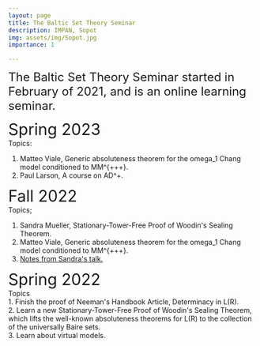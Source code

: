 ```yaml
---
layout: page
title: The Baltic Set Theory Seminar 
description: IMPAN, Sopot
img: assets/img/Sopot.jpg
importance: 1

---
```


<font size="+2"> The Baltic Set Theory Seminar started in February of 2021, and is an online
learning seminar. </font> <br>
	
<font size="+3"> Spring 2023</font> <br>
Topics: <br>
 1. Matteo Viale, Generic absoluteness theorem for the omega_1 Chang model conditioned to MM^{+++}. <br>
2. Paul Larson, A course on AD^+.  <br>
	
<font size="+3"> Fall 2022</font> <br>
Topics; <br>
1. Sandra Mueller,  Stationary-Tower-Free Proof of Woodin's Sealing Theorem.  </td></tr>
2. Matteo Viale, Generic absoluteness theorem for the omega_1 Chang model conditioned to MM^{+++}.<br>
3.  <a href="https://www.impan.pl/~gsargsyan/Snotes.pdf">Notes from Sandra's talk. </a> <br>
	

<font size="+3">	
Spring 2022</font> <br>
Topics <br>
1. Finish the proof of Neeman's Handbook Article, Determinacy in L(R). <br>
2. Learn a new Stationary-Tower-Free Proof of Woodin's Sealing Theorem, which lifts the well-known absoluteness theorems for L(R) to the collection of the  universally Baire sets.   <br>
3. Learn about virtual models.  
	


	
